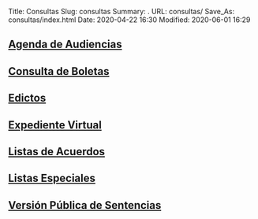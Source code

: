 Title: Consultas
Slug: consultas
Summary: .
URL: consultas/
Save_As: consultas/index.html
Date: 2020-04-22 16:30
Modified: 2020-06-01 16:29


## [Agenda de Audiencias](agenda-audiencias/)

## [Consulta de Boletas](boletas/)

## [Edictos](edictos/)

## [Expediente Virtual](expediente-virtual/)

## [Listas de Acuerdos](listas-de-acuerdos/)

## [Listas Especiales](listas-especiales/)

## [Versión Pública de Sentencias](sentencias/)
